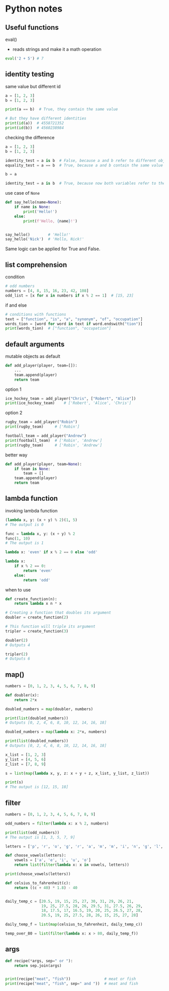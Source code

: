 # Python notes

## Useful functions

eval()
- reads strings and make it a math operation
```python
eval('2 + 5') # 7
```

## identity testing

same value but different id
```python
a = [1, 2, 3]
b = [1, 2, 3]

print(a == b)  # True, they contain the same value

# But they have different identities
print(id(a))  # 4558721352
print(id(b))  # 4560238984
```

checking the difference
```python
a = [1, 2, 3]
b = [1, 2, 3]

identity_test = a is b  # False, because a and b refer to different objects in memory
equality_test = a == b  # True, because a and b contain the same value

b = a

identity_test = a is b  # True, because now both variables refer to the same object
```

use case of `None`
```python
def say_hello(name=None):
    if name is None:
        print('Hello!')
    else:
        print(f'Hello, {name}!')


say_hello()        # 'Hello!'
say_hello('Nick')  # 'Hello, Nick!'
```
Same logic can be applied for True and False.

## list comprehension

condition
```python
# odd numbers
numbers = [4, 8, 15, 16, 23, 42, 108]
odd_list = [x for x in numbers if x % 2 == 1]  # [15, 23]
```

if and else
```python
# conditions with functions
text = ["function", "is", "a", "synonym", "of", "occupation"]
words_tion = [word for word in text if word.endswith("tion")]  
print(words_tion)  # ["function", "occupation"]
```

## default arguments

mutable objects as default
```python
def add_player(player, team=[]):
    ...
    team.append(player)
    return team
```

option 1
```python
ice_hockey_team = add_player("Chris", ["Robert", "Alice"])
print(ice_hockey_team)    # ['Robert', 'Alice', 'Chris']
```

option 2
```python
rugby_team = add_player("Robin")
print(rugby_team)     # ['Robin']

football_team = add_player("Andrew")
print(football_team)  # ['Robin', 'Andrew']
print(rugby_team)     # ['Robin', 'Andrew']
```

better way
```python
def add_player(player, team=None):
    if team is None:
        team = []
    team.append(player)
    return team
```

## lambda function

invoking lambda function
```python
(lambda x, y: (x + y) % 2)(1, 5)
# The output is 0

func = lambda x, y: (x + y) % 2
func(1, 10)
# The output is 1

lambda x: 'even' if x % 2 == 0 else 'odd'

lambda x:
    if x % 2 == 0:
        return 'even'
    else:
        return 'odd'
```

when to use
```python
def create_function(n):
    return lambda x n * x

# Creating a function that doubles its argument
doubler = create_function(2)

# This function will triple its argument
tripler = create_function(3)

doubler(2)
# Outputs 4

tripler(2)
# Outputs 6
```

## map()
```python
numbers = [0, 1, 2, 3, 4, 5, 6, 7, 8, 9]

def doubler(x):
    return 2*x

doubled_numbers = map(doubler, numbers)

print(list(doubled_numbers))
# Outputs [0, 2, 4, 6, 8, 10, 12, 14, 16, 18]
```

```python
doubled_numbers = map(lambda x: 2*x, numbers)

print(list(doubled_numbers))
# Outputs [0, 2, 4, 6, 8, 10, 12, 14, 16, 18]
```

```python
x_list = [1, 2, 3] 
y_list = [4, 5, 6]
z_list = [7, 8, 9] 

s = list(map(lambda x, y, z: x + y + z, x_list, y_list, z_list))

print(s)
# The output is [12, 15, 18]
```

## filter
```python
numbers = [0, 1, 2, 3, 4, 5, 6, 7, 8, 9]

odd_numbers = filter(lambda x: x % 2, numbers)

print(list(odd_numbers))
# The output is [1, 3, 5, 7, 9]
```

```python
letters = ['p', 'r', 'o', 'g', 'r', 'a', 'm', 'm', 'i', 'n', 'g', 'l', 'a', 'n', 'g', 'u', 'a', 'g', 'e']

def choose_vowels(letters):
	vowels = ['a', 'e', 'i', 'u', 'o']
	return list(filter(lambda x: x in vowels, letters))

print(choose_vowels(letters))
```

```python
def celsius_to_fahrenheit(c):
    return ((c + 40) * 1.8) - 40


daily_temp_c = [20.5, 19, 15, 25, 27, 30, 31, 29, 26, 21,
                19, 25, 27.5, 28, 26, 29.5, 31, 27.5, 26, 29,
                18, 17.5, 17, 16.5, 19, 20, 25, 26.5, 27, 28,
                20.5, 19, 25, 27.5, 28, 26, 15, 25, 27, 28]

daily_temp_f = list(map(celsius_to_fahrenheit, daily_temp_c))

temp_over_80 = list(filter(lambda x: x > 80, daily_temp_f))
```

## args
```python
def recipe(*args, sep=" or "):
    return sep.join(args)


print(recipe("meat", "fish"))               # meat or fish
print(recipe("meat", "fish", sep=" and "))  # meat and fish
```

